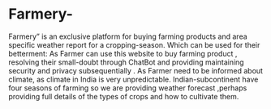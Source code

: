 # Farmery-
Farmery” is an exclusive platform for buying farming products and area specific weather report for a cropping-season. Which can be used for their betterment:
As Farmer can use this website to buy farming product , resolving their small-doubt through ChatBot and providing maintaining security and privacy subsequentially .
As Farmer need to be informed about climate, as climate in India is very unpredictable. Indian-subcontinent have four seasons of farming so we are providing weather forecast ,perhaps providing full details of the types of crops and how to cultivate them. 
